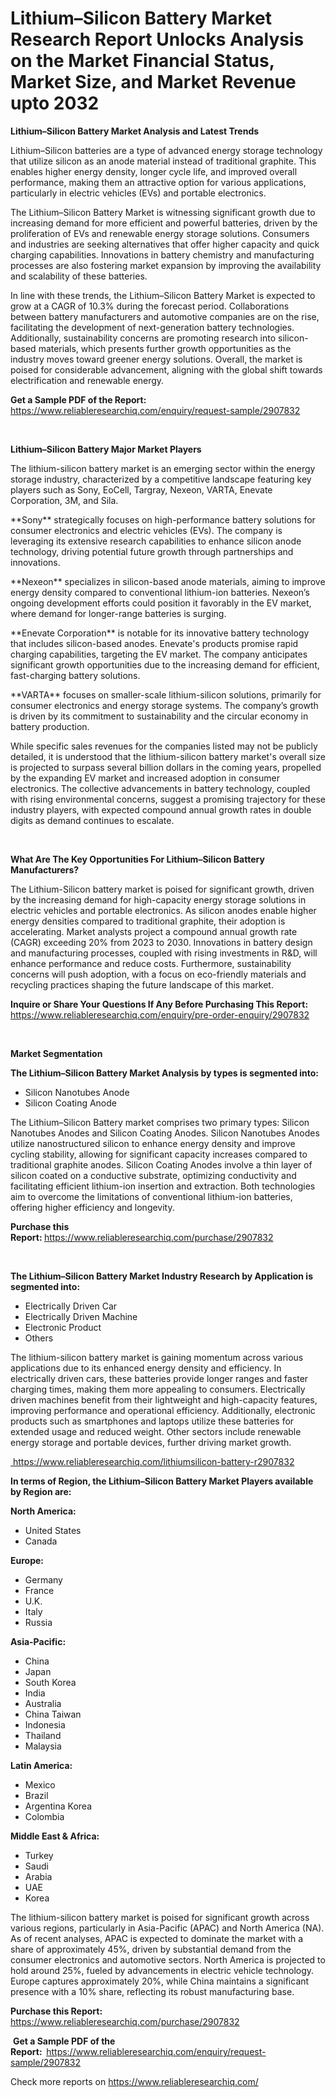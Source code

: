 <p><h1>Lithium–Silicon Battery Market Research Report Unlocks Analysis on the Market Financial Status, Market Size, and Market Revenue upto 2032</h1></p><p><strong>Lithium–Silicon Battery Market Analysis and Latest Trends</strong></p>
<p><p>Lithium–Silicon batteries are a type of advanced energy storage technology that utilize silicon as an anode material instead of traditional graphite. This enables higher energy density, longer cycle life, and improved overall performance, making them an attractive option for various applications, particularly in electric vehicles (EVs) and portable electronics.</p><p>The Lithium–Silicon Battery Market is witnessing significant growth due to increasing demand for more efficient and powerful batteries, driven by the proliferation of EVs and renewable energy storage solutions. Consumers and industries are seeking alternatives that offer higher capacity and quick charging capabilities. Innovations in battery chemistry and manufacturing processes are also fostering market expansion by improving the availability and scalability of these batteries.</p><p>In line with these trends, the Lithium–Silicon Battery Market is expected to grow at a CAGR of 10.3% during the forecast period. Collaborations between battery manufacturers and automotive companies are on the rise, facilitating the development of next-generation battery technologies. Additionally, sustainability concerns are promoting research into silicon-based materials, which presents further growth opportunities as the industry moves toward greener energy solutions. Overall, the market is poised for considerable advancement, aligning with the global shift towards electrification and renewable energy.</p></p>
<p><strong>Get a Sample PDF of the Report:&nbsp;</strong> <a href="https://www.reliableresearchiq.com/enquiry/request-sample/2907832?utm_campaign=3066&utm_medium=2&utm_source=Github&utm_content=ia&utm_term=12032025&utm_id=lithiumsilicon-battery">https://www.reliableresearchiq.com/enquiry/request-sample/2907832</a></p>
<p>&nbsp;</p>
<p><strong>Lithium–Silicon Battery Major Market Players</strong></p>
<p><p>The lithium-silicon battery market is an emerging sector within the energy storage industry, characterized by a competitive landscape featuring key players such as Sony, EoCell, Targray, Nexeon, VARTA, Enevate Corporation, 3M, and Sila.</p><p>**Sony** strategically focuses on high-performance battery solutions for consumer electronics and electric vehicles (EVs). The company is leveraging its extensive research capabilities to enhance silicon anode technology, driving potential future growth through partnerships and innovations.</p><p>**Nexeon** specializes in silicon-based anode materials, aiming to improve energy density compared to conventional lithium-ion batteries. Nexeon’s ongoing development efforts could position it favorably in the EV market, where demand for longer-range batteries is surging.</p><p>**Enevate Corporation** is notable for its innovative battery technology that includes silicon-based anodes. Enevate's products promise rapid charging capabilities, targeting the EV market. The company anticipates significant growth opportunities due to the increasing demand for efficient, fast-charging battery solutions.</p><p>**VARTA** focuses on smaller-scale lithium-silicon solutions, primarily for consumer electronics and energy storage systems. The company’s growth is driven by its commitment to sustainability and the circular economy in battery production.</p><p>While specific sales revenues for the companies listed may not be publicly detailed, it is understood that the lithium-silicon battery market's overall size is projected to surpass several billion dollars in the coming years, propelled by the expanding EV market and increased adoption in consumer electronics. The collective advancements in battery technology, coupled with rising environmental concerns, suggest a promising trajectory for these industry players, with expected compound annual growth rates in double digits as demand continues to escalate.</p></p>
<p>&nbsp;</p>
<p><strong>What Are The Key Opportunities For Lithium–Silicon Battery Manufacturers?</strong></p>
<p><p>The Lithium-Silicon battery market is poised for significant growth, driven by the increasing demand for high-capacity energy storage solutions in electric vehicles and portable electronics. As silicon anodes enable higher energy densities compared to traditional graphite, their adoption is accelerating. Market analysts project a compound annual growth rate (CAGR) exceeding 20% from 2023 to 2030. Innovations in battery design and manufacturing processes, coupled with rising investments in R&D, will enhance performance and reduce costs. Furthermore, sustainability concerns will push adoption, with a focus on eco-friendly materials and recycling practices shaping the future landscape of this market.</p></p>
<p><strong>Inquire or Share Your Questions If Any Before Purchasing This Report:</strong> <a href="https://www.reliableresearchiq.com/enquiry/pre-order-enquiry/2907832?utm_campaign=3066&utm_medium=2&utm_source=Github&utm_content=ia&utm_term=12032025&utm_id=lithiumsilicon-battery">https://www.reliableresearchiq.com/enquiry/pre-order-enquiry/2907832</a></p>
<p>&nbsp;</p>
<p><strong>Market Segmentation</strong></p>
<p><strong>The Lithium–Silicon Battery Market Analysis by types is segmented into:</strong></p>
<p><ul><li>Silicon Nanotubes Anode</li><li>Silicon Coating Anode</li></ul></p>
<p><p>The Lithium–Silicon Battery market comprises two primary types: Silicon Nanotubes Anodes and Silicon Coating Anodes. Silicon Nanotubes Anodes utilize nanostructured silicon to enhance energy density and improve cycling stability, allowing for significant capacity increases compared to traditional graphite anodes. Silicon Coating Anodes involve a thin layer of silicon coated on a conductive substrate, optimizing conductivity and facilitating efficient lithium-ion insertion and extraction. Both technologies aim to overcome the limitations of conventional lithium-ion batteries, offering higher efficiency and longevity.</p></p>
<p><strong>Purchase this Report:&nbsp;</strong><a href="https://www.reliableresearchiq.com/purchase/2907832?utm_campaign=3066&utm_medium=2&utm_source=Github&utm_content=ia&utm_term=12032025&utm_id=lithiumsilicon-battery">https://www.reliableresearchiq.com/purchase/2907832</a></p>
<p>&nbsp;</p>
<p><strong>The Lithium–Silicon Battery Market Industry Research by Application is segmented into:</strong></p>
<p><ul><li>Electrically Driven Car</li><li>Electrically Driven Machine</li><li>Electronic Product</li><li>Others</li></ul></p>
<p><p>The lithium-silicon battery market is gaining momentum across various applications due to its enhanced energy density and efficiency. In electrically driven cars, these batteries provide longer ranges and faster charging times, making them more appealing to consumers. Electrically driven machines benefit from their lightweight and high-capacity features, improving performance and operational efficiency. Additionally, electronic products such as smartphones and laptops utilize these batteries for extended usage and reduced weight. Other sectors include renewable energy storage and portable devices, further driving market growth.</p></p>
<p><a href="https://www.reliableresearchiq.com/lithiumsilicon-battery-r2907832?utm_campaign=3066&utm_medium=2&utm_source=Github&utm_content=ia&utm_term=12032025&utm_id=lithiumsilicon-battery">&nbsp;https://www.reliableresearchiq.com/lithiumsilicon-battery-r2907832</a></p>
<p><strong>In terms of Region, the Lithium–Silicon Battery Market Players available by Region are:</strong></p>
<p>
    <p> <strong> North America: </strong>
        <ul>
            <li>United States</li>
            <li>Canada</li>
        </ul>
        </p> 
    <p> <strong> Europe: </strong>
        <ul>
            <li>Germany</li>
            <li>France</li>
            <li>U.K.</li>
            <li>Italy</li>
            <li>Russia</li>
        </ul>
        </p> 
    <p> <strong> Asia-Pacific: </strong>
        <ul>
            <li>China</li>
            <li>Japan</li>
            <li>South Korea</li>
            <li>India</li>
            <li>Australia</li>
            <li>China Taiwan</li>
            <li>Indonesia</li>
            <li>Thailand</li>
            <li>Malaysia</li>
        </ul>
        </p> 
    <p> <strong> Latin America: </strong>
        <ul>
            <li>Mexico</li>
            <li>Brazil</li>
            <li>Argentina Korea</li>
            <li>Colombia</li>
        </ul>
        </p> 
    <p> <strong> Middle East & Africa: </strong>
        <ul>
            <li>Turkey</li>
            <li>Saudi</li>
            <li>Arabia</li>
            <li>UAE</li>
            <li>Korea</li>
        </ul>
    </p>
    </p>
<p><p>The lithium-silicon battery market is poised for significant growth across various regions, particularly in Asia-Pacific (APAC) and North America (NA). As of recent analyses, APAC is expected to dominate the market with a share of approximately 45%, driven by substantial demand from the consumer electronics and automotive sectors. North America is projected to hold around 25%, fueled by advancements in electric vehicle technology. Europe captures approximately 20%, while China maintains a significant presence with a 10% share, reflecting its robust manufacturing base.</p></p>
<p><strong>Purchase this Report: </strong><a href="https://www.reliableresearchiq.com/purchase/2907832?utm_campaign=3066&utm_medium=2&utm_source=Github&utm_content=ia&utm_term=12032025&utm_id=lithiumsilicon-battery">https://www.reliableresearchiq.com/purchase/2907832</a></p>
<p>&nbsp;<strong>Get a Sample PDF of the Report:&nbsp;&nbsp;</strong><a href="https://www.reliableresearchiq.com/enquiry/request-sample/2907832?utm_campaign=3066&utm_medium=2&utm_source=Github&utm_content=ia&utm_term=12032025&utm_id=lithiumsilicon-battery">https://www.reliableresearchiq.com/enquiry/request-sample/2907832</a></p>
<p><strong></strong></p>
<p>Check more reports on <a href="https://www.reliableresearchiq.com/?utm_campaign=3066&utm_medium=2&utm_source=Github&utm_content=ia&utm_term=12032025&utm_id=lithiumsilicon-battery">https://www.reliableresearchiq.com/</a></p>